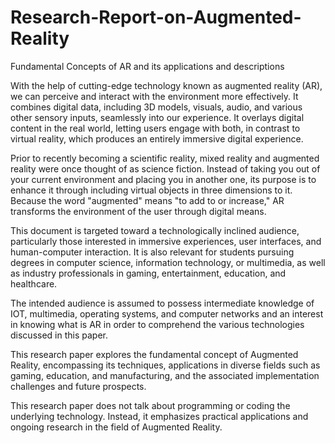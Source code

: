 # Research-Report-on-Augmented-Reality
Fundamental Concepts of AR and its applications and descriptions

With the help of cutting-edge technology known as augmented reality (AR), we can perceive and interact with the environment more effectively. It combines digital data, including 3D models, visuals, audio, and various other sensory inputs, seamlessly into our experience. It overlays digital content in the real world, letting users engage with both, in contrast to virtual reality, which produces an entirely immersive digital experience. 

Prior to recently becoming a scientific reality, mixed reality and augmented reality were once thought of as science fiction. Instead of taking you out of your current environment and placing you in another one, its purpose is to enhance it through including virtual objects in three dimensions to it. Because the word "augmented" means "to add to or increase," AR transforms the environment of the user through digital means.


This document is targeted toward a technologically inclined audience, particularly those interested in immersive experiences, user interfaces, and human-computer interaction. It is also relevant for students pursuing degrees in computer science, information technology, or multimedia, as well as industry professionals in gaming, entertainment, education, and healthcare.

The intended audience is assumed to possess intermediate knowledge of IOT, multimedia, operating systems, and computer networks and an interest in knowing what is AR in order to comprehend the various technologies discussed in this paper.

This research paper explores the fundamental concept of Augmented Reality, encompassing its techniques, applications in diverse fields such as gaming, education, and manufacturing, and the associated implementation challenges and future prospects.

This research paper does not talk about programming or coding the underlying technology. Instead, it emphasizes practical applications and ongoing research in the field of Augmented Reality.

